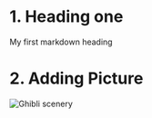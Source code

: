 # 1. Heading one
My first markdown heading

# 2. Adding Picture

![Ghibli scenery](https://images8.alphacoders.com/135/1354012.png)
